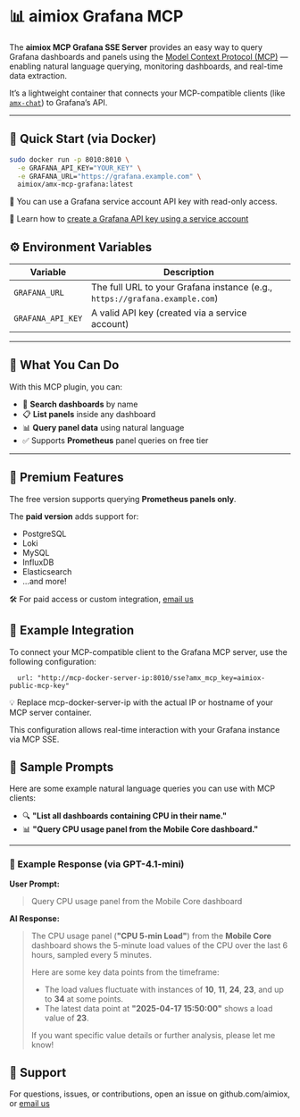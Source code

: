 # 📊 aimiox Grafana MCP 

The **aimiox MCP Grafana SSE Server** provides an easy way to query Grafana dashboards and panels using the [Model Context Protocol (MCP)](https://github.com/aimiox/mcp) — enabling natural language querying, monitoring dashboards, and real-time data extraction.

It’s a lightweight container that connects your MCP-compatible clients (like [`amx-chat`](https://github.com/aimiox/mcp/tree/main/amx-chat-ui)) to Grafana’s API.

---

## 🚀 Quick Start (via Docker)

```bash
sudo docker run -p 8010:8010 \
  -e GRAFANA_API_KEY="YOUR_KEY" \
  -e GRAFANA_URL="https://grafana.example.com" \
  aimiox/amx-mcp-grafana:latest
```
🧠 You can use a Grafana service account API key with read-only access.

🔑 Learn how to [create a Grafana API key using a service account](https://grafana.com/docs/grafana/latest/administration/service-accounts/)

## ⚙️ Environment Variables

| Variable         | Description                                                                 |
|------------------|-----------------------------------------------------------------------------|
| `GRAFANA_URL`     | The full URL to your Grafana instance (e.g., `https://grafana.example.com`) |
| `GRAFANA_API_KEY` | A valid API key (created via a service account)                            |

---

## 🧠 What You Can Do

With this MCP plugin, you can:

- 🔎 **Search dashboards** by name
- 📋 **List panels** inside any dashboard
- 📊 **Query panel data** using natural language
- ✅ Supports **Prometheus** panel queries on free tier

---

## 💎 Premium Features

The free version supports querying **Prometheus panels only**.

The **paid version** adds support for:

- PostgreSQL
- Loki
- MySQL
- InfluxDB
- Elasticsearch
- ...and more!

🛠️ For paid access or custom integration, [email us](mailto:hello@aimiox.com)

## 🧩 Example Integration 

To connect your MCP-compatible client to the Grafana MCP server, use the following configuration:

```
  url: "http://mcp-docker-server-ip:8010/sse?amx_mcp_key=aimiox-public-mcp-key"
```
💡 Replace mcp-docker-server-ip with the actual IP or hostname of your MCP server container.

 This configuration allows real-time interaction with your Grafana instance via MCP SSE.


## 💬 Sample Prompts

Here are some example natural language queries you can use with MCP clients:

- 🔍 **"List all dashboards containing CPU in their name."**
- 📊 **"Query CPU usage panel from the Mobile Core dashboard."**

---

### 🤖 Example Response (via GPT-4.1-mini)

**User Prompt:**

> Query CPU usage panel from the Mobile Core dashboard

**AI Response:**

> The CPU usage panel (**"CPU 5-min Load"**) from the **Mobile Core** dashboard shows the 5-minute load values of the CPU over the last 6 hours, sampled every 5 minutes.  
>  
> Here are some key data points from the timeframe:
>
> - The load values fluctuate with instances of **10**, **11**, **24**, **23**, and up to **34** at some points.
> - The latest data point at **"2025-04-17 15:50:00"** shows a load value of **23**.
>
> If you want specific value details or further analysis, please let me know!


## 📣 Support
For questions, issues, or contributions, open an issue on github.com/aimiox, or [email us](mailto:hello@aimiox.com)



